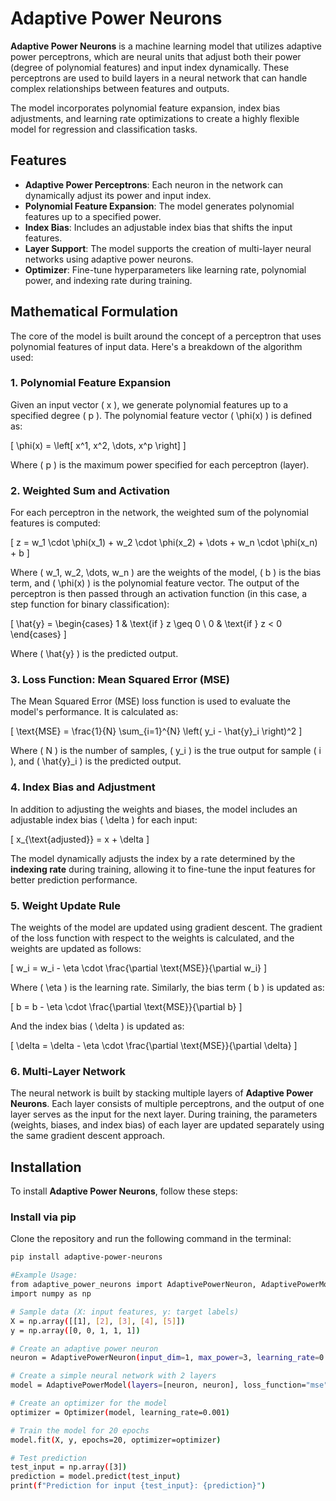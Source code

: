 # Adaptive Power Neurons

**Adaptive Power Neurons** is a machine learning model that utilizes adaptive power perceptrons, which are neural units that adjust both their power (degree of polynomial features) and input index dynamically. These perceptrons are used to build layers in a neural network that can handle complex relationships between features and outputs.

The model incorporates polynomial feature expansion, index bias adjustments, and learning rate optimizations to create a highly flexible model for regression and classification tasks.

## Features

- **Adaptive Power Perceptrons**: Each neuron in the network can dynamically adjust its power and input index.
- **Polynomial Feature Expansion**: The model generates polynomial features up to a specified power.
- **Index Bias**: Includes an adjustable index bias that shifts the input features.
- **Layer Support**: The model supports the creation of multi-layer neural networks using adaptive power neurons.
- **Optimizer**: Fine-tune hyperparameters like learning rate, polynomial power, and indexing rate during training.

## Mathematical Formulation

The core of the model is built around the concept of a perceptron that uses polynomial features of input data. Here's a breakdown of the algorithm used:

### 1. Polynomial Feature Expansion

Given an input vector \( x \), we generate polynomial features up to a specified degree \( p \). The polynomial feature vector \( \phi(x) \) is defined as:

\[
\phi(x) = \left[ x^1, x^2, \dots, x^p \right]
\]

Where \( p \) is the maximum power specified for each perceptron (layer).

### 2. Weighted Sum and Activation

For each perceptron in the network, the weighted sum of the polynomial features is computed:

\[
z = w_1 \cdot \phi(x_1) + w_2 \cdot \phi(x_2) + \dots + w_n \cdot \phi(x_n) + b
\]

Where \( w_1, w_2, \dots, w_n \) are the weights of the model, \( b \) is the bias term, and \( \phi(x) \) is the polynomial feature vector. The output of the perceptron is then passed through an activation function (in this case, a step function for binary classification):

\[
\hat{y} = 
\begin{cases} 
1 & \text{if } z \geq 0 \\
0 & \text{if } z < 0
\end{cases}
\]

Where \( \hat{y} \) is the predicted output.

### 3. Loss Function: Mean Squared Error (MSE)

The Mean Squared Error (MSE) loss function is used to evaluate the model's performance. It is calculated as:

\[
\text{MSE} = \frac{1}{N} \sum_{i=1}^{N} \left( y_i - \hat{y}_i \right)^2
\]

Where \( N \) is the number of samples, \( y_i \) is the true output for sample \( i \), and \( \hat{y}_i \) is the predicted output.

### 4. Index Bias and Adjustment

In addition to adjusting the weights and biases, the model includes an adjustable index bias \( \delta \) for each input:

\[
x_{\text{adjusted}} = x + \delta
\]

The model dynamically adjusts the index by a rate determined by the **indexing rate** during training, allowing it to fine-tune the input features for better prediction performance.

### 5. Weight Update Rule

The weights of the model are updated using gradient descent. The gradient of the loss function with respect to the weights is calculated, and the weights are updated as follows:

\[
w_i = w_i - \eta \cdot \frac{\partial \text{MSE}}{\partial w_i}
\]

Where \( \eta \) is the learning rate. Similarly, the bias term \( b \) is updated as:

\[
b = b - \eta \cdot \frac{\partial \text{MSE}}{\partial b}
\]

And the index bias \( \delta \) is updated as:

\[
\delta = \delta - \eta \cdot \frac{\partial \text{MSE}}{\partial \delta}
\]

### 6. Multi-Layer Network

The neural network is built by stacking multiple layers of **Adaptive Power Neurons**. Each layer consists of multiple perceptrons, and the output of one layer serves as the input for the next layer. During training, the parameters (weights, biases, and index bias) of each layer are updated separately using the same gradient descent approach.

## Installation

To install **Adaptive Power Neurons**, follow these steps:

### Install via pip

Clone the repository and run the following command in the terminal:

```bash
pip install adaptive-power-neurons

#Example Usage:
from adaptive_power_neurons import AdaptivePowerNeuron, AdaptivePowerModel, Optimizer
import numpy as np

# Sample data (X: input features, y: target labels)
X = np.array([[1], [2], [3], [4], [5]])
y = np.array([0, 0, 1, 1, 1])

# Create an adaptive power neuron
neuron = AdaptivePowerNeuron(input_dim=1, max_power=3, learning_rate=0.001, indexing_rate=0.01)

# Create a simple neural network with 2 layers
model = AdaptivePowerModel(layers=[neuron, neuron], loss_function="mse")

# Create an optimizer for the model
optimizer = Optimizer(model, learning_rate=0.001)

# Train the model for 20 epochs
model.fit(X, y, epochs=20, optimizer=optimizer)

# Test prediction
test_input = np.array([3])
prediction = model.predict(test_input)
print(f"Prediction for input {test_input}: {prediction}")
